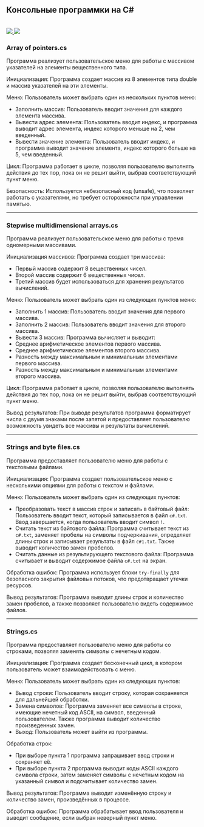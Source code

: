 ## Консольные программки на C#

</br>
<div>
    <a href="README.md">
        <img src="https://img.shields.io/badge/README-RU-blue?color=44944a&labelColor=1C2325&style=for-the-badge">
    </a>
    <a href="README.en.md">
        <img src="https://img.shields.io/badge/README-ENG-blue?color=006400&labelColor=006400&style=for-the-badge">
    </a>
</div>

### Array of pointers.cs 
Программа реализует пользовательское меню для работы с массивом указателей на элементы вещественного типа.

Инициализация: Программа создает массив из 8 элементов типа double и массив указателей на эти элементы.

Меню: Пользователь может выбрать один из нескольких пунктов меню:
- Заполнить массив: Пользователь вводит значения для каждого элемента массива.
- Вывести адрес элемента: Пользователь вводит индекс, и программа выводит адрес элемента, индекс которого меньше на 2, чем введенный.
- Вывести значение элемента: Пользователь вводит индекс, и программа выводит значение элемента, индекс которого больше на 5, чем введенный.

Цикл: Программа работает в цикле, позволяя пользователю выполнять действия до тех пор, пока он не решит выйти, выбрав соответствующий пункт меню.

Безопасность: Используется небезопасный код (unsafe), что позволяет работать с указателями, но требует осторожности при управлении памятью.

---

### Stepwise multidimensional arrays.cs
Программа реализует пользовательское меню для работы с тремя одномерными массивами.

Инициализация массивов: Программа создает три массива:
- Первый массив содержит 8 вещественных чисел.
- Второй массив содержит 6 вещественных чисел.
- Третий массив будет использоваться для хранения результатов вычислений.

Меню: Пользователь может выбрать один из следующих пунктов меню:
- Заполнить 1 массив: Пользователь вводит значения для первого массива.
- Заполнить 2 массив: Пользователь вводит значения для второго массива.
- Вывести 3 массив: Программа вычисляет и выводит:
- Среднее арифметическое элементов первого массива.
- Среднее арифметическое элементов второго массива.
- Разность между максимальным и минимальным элементами первого массива.
- Разность между максимальным и минимальным элементами второго массива.

Цикл: Программа работает в цикле, позволяя пользователю выполнять действия до тех пор, пока он не решит выйти, выбрав соответствующий пункт меню.

Вывод результатов: При выводе результатов программа форматирует числа с двумя знаками после запятой и предоставляет пользователю возможность увидеть все массивы и результаты вычислений.

---

### Strings and byte files.cs
Программа предоставляет пользователю меню для работы с текстовыми файлами. 

Инициализация: Программа создает пользовательское меню с несколькими опциями для работы с текстом и файлами.

Меню: Пользователь может выбрать один из следующих пунктов:
- Преобразовать текст в массив строк и записать в байтовый файл: Пользователь вводит текст, который записывается в файл `c#.txt`. Ввод завершается, когда пользователь вводит символ `!`.
- Считать текст из байтового файла: Программа считывает текст из `c#.txt`, заменяет пробелы на символы подчеркивания, определяет длины строк и записывает результаты в файл `c#1.txt`. Также выводит количество замен пробелов.
- Считать данные из результирующего текстового файла: Программа считывает и выводит содержимое файла `c#.txt` на экран.

Обработка ошибок: Программа использует блоки `try-finally` для безопасного закрытия файловых потоков, что предотвращает утечки ресурсов.

Вывод результатов: Программа выводит длины строк и количество замен пробелов, а также позволяет пользователю видеть содержимое файлов.

---

### Strings.cs
Программа предоставляет пользователю меню для работы со строками, позволяя заменять символы с нечетным кодом.

Инициализация: Программа создает бесконечный цикл, в котором пользователь может взаимодействовать с меню.

Меню: Пользователь может выбрать один из следующих пунктов:
- Вывод строки: Пользователь вводит строку, которая сохраняется для дальнейшей обработки.
- Замена символов: Программа заменяет все символы в строке, имеющие нечетный код ASCII, на символ, введенный пользователем. Также программа выводит количество произведенных замен.
- Выход: Пользователь может выйти из программы.

Обработка строк:
- При выборе пункта 1 программа запрашивает ввод строки и сохраняет её.
- При выборе пункта 2 программа выводит коды ASCII каждого символа строки, затем заменяет символы с нечетным кодом на указанный символ и подсчитывает количество замен.

Вывод результатов: Программа выводит изменённую строку и количество замен, произведённых в процессе.

Обработка ошибок: Программа обрабатывает ввод пользователя и выводит сообщение, если выбран неверный пункт меню.

